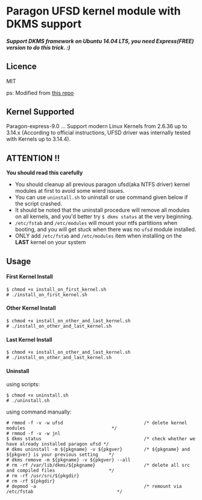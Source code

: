 # Paragon UFSD kernel module with DKMS support

##### Support DKMS framework on Ubuntu 14.04 LTS, you need Express(FREE) version to do this trick. :)

## Licence

MIT

ps: Modified from [this repo](https://github.com/bySabi/paragon-dkms)

## Kernel Supported

Paragon-express-9.0 ... Support modern Linux Kernels from 2.6.36 up to 3.14.x (According to official instructions, UFSD driver was internally tested with Kernels up to 3.14.4).

## ATTENTION !!

**You should read this carefully**

* You should cleanup all previous paragon ufsd(aka NTFS driver) kernel modules at first to avoid some wierd issues.
* You can use `uninstall.sh` to uninstall or use command given below if the script crashed.
* It should be noted that the uninstall procedure will remove all modules on all kernels, and you'd better try `$ dkms status` at the very beginning.
* `/etc/fstab` and `/etc/modules` will mount your ntfs partitions when booting, and you will get stuck when there was no `ufsd` module installed.
* ONLY add `/etc/fstab` and `/etc/modules` item when installing on the **LAST** kernel on your system

## Usage

#### First Kernel Install

    $ chmod +x install_on_first_kernel.sh
    # ./install_on_first_kernel.sh

#### Other Kernel Install

    $ chmod +x install_on_other_and_last_kernel.sh
    # ./install_on_other_and_last_kernel.sh
    
#### Last Kernel Install

    $ chmod +x install_on_other_and_last_kernel.sh
    # ./install_on_other_and_last_kernel.sh
    
#### Uninstall 

using scripts:

    $ chmod +x uninstall.sh
    # ./uninstall.sh
    
using command manually:

    # rmmod -f -v -w ufsd                              /* delete kernel modules                                */
    # rmmod -f -v -w jnl
    $ dkms status                                      /* check whether we have already installed paragon ufsd */
    # dkms uninstall -m ${pkgname} -v ${pkgver}        /* ${pkgname} and ${pkgver} is your previous setting    */
	# dkms remove -m ${pkgname} -v ${pkgver} --all
	# rm -rf /var/lib/dkms/${pkgname}                  /* delete all src and compiled files                    */
	# rm -rf /usr/src/${pkgdir}
	# rm -rf ${pkgdir}
	# depmod -a                                        /* remount via /etc/fstab                               */
    
